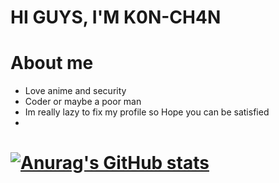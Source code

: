 # HI GUYS, I'M K0N-CH4N

# About me
- Love anime and security
- Coder or maybe a poor man
- Im really lazy to fix my profile so Hope you can be satisfied
- 
# [![Anurag's GitHub stats](https://github-readme-stats.vercel.app/api?username=tiyeume25112004)](https://github.com/anuraghazra/github-readme-stats)
